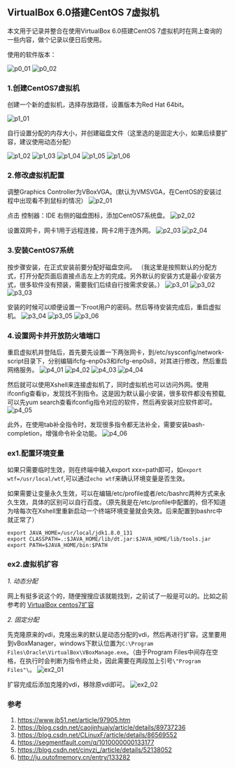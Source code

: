 ## **VirtualBox 6.0搭建CentOS 7虚拟机**

本文用于记录并整合在使用VirtualBox 6.0搭建CentOS 7虚拟机时在网上查询的一些内容，做个记录以便日后使用。

使用的软件版本：

![p0_01](images/01/p0_01.png)
![p0_02](images/01/p0_02.png)

### **1.创建CentOS7虚拟机**
创建一个新的虚拟机，选择存放路径，设置版本为Red Hat 64bit。

![p1_01](images/01/p1_01.png)

自行设置分配的内存大小，并创建磁盘文件（这里选的是固定大小，如果后续要扩容，建议使用动态分配）

![p1_02](images/01/p1_02.png)
![p1_03](images/01/p1_03.png)
![p1_04](images/01/p1_04.png)
![p1_05](images/01/p1_05.png)
![p1_06](images/01/p1_06.png)

### **2.修改虚拟机配置**
调整Graphics Controller为VBoxVGA。(默认为VMSVGA，在CentOS的安装过程中出现看不到鼠标的情况）
![p2_01](images/01/p2_01.png)

点击 控制器：IDE 右侧的磁盘图标，添加CentOS7系统盘。
![p2_02](images/01/p2_02.png)

设置双网卡，网卡1用于远程连接，网卡2用于连外网。
![p2_03](images/01/p2_03.png)
![p2_04](images/01/p2_04.png)

### **3.安装CentOS7系统**
按步骤安装，在正式安装前要分配好磁盘空间。
（我这里是按照默认的分配方式，打开分配页面后直接点击左上方的完成。另外默认的安装方式是最小安装方式，很多软件没有预装，需要我们后续自行按需求安装。）
![p3_01](images/01/p3_01.png)
![p3_02](images/01/p3_02.png)
![p3_03](images/01/p3_03.png)

安装的时候可以顺便设置一下root用户的密码。然后等待安装完成后，重启虚拟机。
![p3_04](images/01/p3_04.png)
![p3_05](images/01/p3_05.png)
![p3_06](images/01/p3_06.png)

### **4.设置网卡并开放防火墙端口**
重启虚拟机并登陆后，首先要先设置一下两张网卡，到/etc/sysconfig/network-script目录下，分别编辑ifcfg-enp0s3和ifcfg-enp0s8，对其进行修改，然后重启网络服务。
![p4_01](images/01/p4_01.png)
![p4_02](images/01/p4_02.png)
![p4_03](images/01/p4_03.png)
![p4_04](images/01/p4_04.png)

然后就可以使用Xshell来连接虚拟机了，同时虚拟机也可以访问外网。使用ifconfig查看ip，发现找不到指令。这是因为默认最小安装，很多软件都没有预载,可以先yum search查看ifconfig指令对应的软件，然后再安装对应软件即可。
![p4_05](images/01/p4_05.png)

此外，在使用tab补全指令时，发现很多指令都无法补全，需要安装bash-completion，增强命令补全功能。
![p4_06](images/01/p4_06.png)

### **ex1.配置环境变量**
如果只需要临时生效，则在终端中输入export xxx=path即可，如```export wtf=/usr/local/wtf```,可以通过```echo wtf```来确认环境变量是否生效。

如果需要让变量永久生效，可以在编辑/etc/profile或者/etc/bashrc两种方式来永久生效，具体的区别可以自行百度。（原先我是在/etc/profile中配置的，但不知道为啥每次在Xshell里重新启动一个终端环境变量就会失效。后来配置到bashrc中就正常了）
```shell
export JAVA_HOME=/usr/local/jdk1.8.0_131
export CLASSPATH=.:$JAVA_HOME/lib/dt.jar:$JAVA_HOME/lib/tools.jar
export PATH=$JAVA_HOME/bin:$PATH
```
### **ex2.虚拟机扩容**
*1. 动态分配*

网上有挺多说这个的，随便搜搜应该就能找到，之前试了一般是可以的。比如之前参考的
[VirtualBox centos7扩容](https://blog.csdn.net/cinvzi_/article/details/52138052)

*2. 固定分配*

先克隆原来的vdi，克隆出来的默认是动态分配的vdi，然后再进行扩容。这里要用到vBoxManager，windows下默认位置为```C:\Program Files\Oracle\VirtualBox\VBoxManage.exe```。（由于Program Files中间存在空格，在执行时会判断为指令终止处，因此需要在两段加上引号```\"Program Files"\```。
![ex2_01](images/01/ex2_01.png)

扩容完成后添加克隆的vdi，移除原vdi即可。
![ex2_02](images/01/ex2_02.png)

### 参考
1. https://www.jb51.net/article/97905.htm
2. https://blog.csdn.net/caojinhuajy/article/details/89737236
3. https://blog.csdn.net/CLinuxF/article/details/86569552
4. https://segmentfault.com/q/1010000000133177
5. https://blog.csdn.net/cinvzi_/article/details/52138052
6. http://ju.outofmemory.cn/entry/133282
